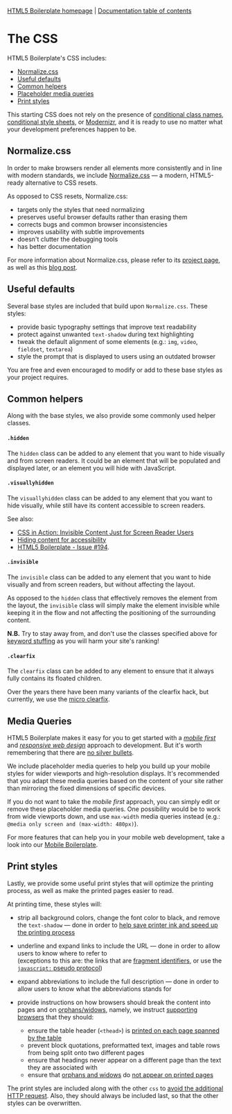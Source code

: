 [HTML5 Boilerplate homepage](http://html5boilerplate.com) | [Documentation
table of contents](TOC.md)

# The CSS

HTML5 Boilerplate's CSS includes:

* [Normalize.css](#normalizecss)
* [Useful defaults](#useful-defaults)
* [Common helpers](#common-helpers)
* [Placeholder media queries](#media-queries)
* [Print styles](#print-styles)

This starting CSS does not rely on the presence of
[conditional class names](http://www.paulirish.com/2008/conditional-stylesheets-vs-css-hacks-answer-neither/),
[conditional style sheets](http://css-tricks.com/how-to-create-an-ie-only-stylesheet/),
or [Modernizr](http://modernizr.com/), and it is ready to use no matter what
your development preferences happen to be.


## Normalize.css

In order to make browsers render all elements more consistently and in line
with modern standards, we include
[Normalize.css](https://necolas.github.io/normalize.css/) — a modern, HTML5-ready
alternative to CSS resets.

As opposed to CSS resets, Normalize.css:

* targets only the styles that need normalizing
* preserves useful browser defaults rather than erasing them
* corrects bugs and common browser inconsistencies
* improves usability with subtle improvements
* doesn't clutter the debugging tools
* has better documentation

For more information about Normalize.css, please refer to its [project
page](https://necolas.github.com/normalize.css/), as well as this
[blog post](http://nicolasgallagher.com/about-normalize-css/).


## Useful defaults

Several base styles are included that build upon `Normalize.css`. These
styles:

* provide basic typography settings that improve text readability
* protect against unwanted `text-shadow` during text highlighting
* tweak the default alignment of some elements (e.g.: `img`, `video`,
  `fieldset`, `textarea`)
* style the prompt that is displayed to users using an outdated browser

You are free and even encouraged to modify or add to these base styles as your
project requires.


## Common helpers

Along with the base styles, we also provide some commonly used helper classes.

#### `.hidden`

The `hidden` class can be added to any element that you want to hide visually
and from screen readers. It could be an element that will be populated and
displayed later, or an element you will hide with JavaScript.

#### `.visuallyhidden`

The `visuallyhidden` class can be added to any element that you want to hide
visually, while still have its content accessible to screen readers.

See also:

* [CSS in Action: Invisible Content Just for Screen Reader
  Users](http://www.webaim.org/techniques/css/invisiblecontent/)
* [Hiding content for
  accessibility](http://snook.ca/archives/html_and_css/hiding-content-for-accessibility)
* [HTML5 Boilerplate - Issue #194](https://github.com/h5bp/html5-boilerplate/issues/194/).

#### `.invisible`

The `invisible` class can be added to any element that you want to hide
visually and from screen readers, but without affecting the layout.

As opposed to the `hidden` class that effectively removes the element from the
layout, the `invisible` class will simply make the element invisible while
keeping it in the flow and not affecting the positioning of the surrounding
content.

__N.B.__ Try to stay away from, and don't use the classes specified above for
[keyword stuffing](https://en.wikipedia.org/wiki/Keyword_stuffing) as you will
harm your site's ranking!

#### `.clearfix`

The `clearfix` class can be added to any element to ensure that it always fully
contains its floated children.

Over the years there have been many variants of the clearfix hack, but currently,
we use the [micro clearfix](http://nicolasgallagher.com/micro-clearfix-hack/).


## Media Queries

HTML5 Boilerplate makes it easy for you to get started with a
[_mobile first_](http://www.lukew.com/presos/preso.asp?26) and [_responsive web
design_](http://www.alistapart.com/articles/responsive-web-design/) approach to
development. But it's worth remembering that there are [no silver
bullets](http://www.cloudfour.com/css-media-query-for-mobile-is-fools-gold/).

We include placeholder media queries to help you build up your mobile styles for
wider viewports and high-resolution displays. It's recommended that you adapt
these media queries based on the content of your site rather than mirroring the
fixed dimensions of specific devices.

If you do not want to take the _mobile first_ approach, you can simply edit or
remove these placeholder media queries. One possibility would be to work from
wide viewports down, and use `max-width` media queries instead (e.g.:
`@media only screen and (max-width: 480px)`).

For more features that can help you in your mobile web development, take a look
into our [Mobile Boilerplate](https://github.com/h5bp/mobile-boilerplate).


## Print styles

Lastly, we provide some useful print styles that will optimize the printing
process, as well as make the printed pages easier to read.

At printing time, these styles will:

* strip all background colors, change the font color to black, and remove the
  `text-shadow` — done in order to [help save printer ink and speed up the
  printing process](http://www.sanbeiji.com/archives/953)
* underline and expand links to include the URL — done in order to allow users
  to know where to refer to<br>
  (exceptions to this are: the links that are
  [fragment identifiers](https://developer.mozilla.org/en-US/docs/Web/HTML/Element/a#attr-href),
  or use the
  [`javascript:` pseudo protocol](https://developer.mozilla.org/en-US/docs/Web/JavaScript/Reference/Operators/void#JavaScript_URIs))
* expand abbreviations to include the full description — done in order to allow
  users to know what the abbreviations stands for
* provide instructions on how browsers should break the content into pages and
  on [orphans/widows](https://en.wikipedia.org/wiki/Widows_and_orphans), namely,
  we instruct
  [supporting browsers](https://en.wikipedia.org/wiki/Comparison_of_layout_engines_%28Cascading_Style_Sheets%29#Grammar_and_rules)
  that they should:

  * ensure the table header (`<thead>`) is [printed on each page spanned by the
    table](http://css-discuss.incutio.com/wiki/Printing_Tables)
  * prevent block quotations, preformatted text, images and table rows from
    being split onto two different pages
  * ensure that headings never appear on a different page than the text they
    are associated with
  * ensure that
    [orphans and widows](https://en.wikipedia.org/wiki/Widows_and_orphans) do
    [not appear on printed pages](http://css-tricks.com/almanac/properties/o/orphans/)

The print styles are included along with the other `css` to [avoid the
additional HTTP request](http://www.phpied.com/delay-loading-your-print-css/).
Also, they should always be included last, so that the other styles can be
overwritten.
